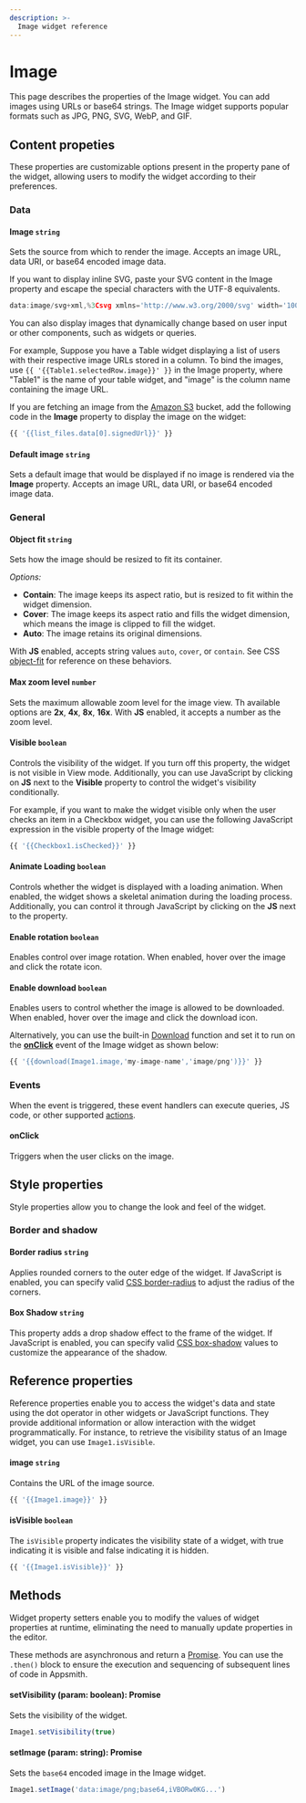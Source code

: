 ```yaml
---
description: >-
  Image widget reference
---
```


# Image

This page describes the properties of the Image widget. You can add images using URLs or base64 strings. The Image widget supports popular formats such as JPG, PNG, SVG, WebP, and GIF.

## Content propeties

These properties are customizable options present in the property pane of the widget, allowing users to modify the widget according to their preferences.

### Data

#### Image `string`

 

Sets the source from which to render the image. Accepts an image URL, data URI, or base64 encoded image data.

 If you want to display inline SVG, paste your SVG content in the Image property and escape the special characters with the UTF-8 equivalents.

```js
data:image/svg+xml,%3Csvg xmlns='http://www.w3.org/2000/svg' width='100' height='100'%3E%3Ccircle cx='50' cy='50' r='40' stroke='green' stroke-width='4' fill='yellow' /%3E%3C/svg%3E
```

You can also display images that dynamically change based on user input or other components, such as widgets or queries.

For example, Suppose you have a Table widget displaying a list of users with their respective image URLs stored in a column. To bind the images, use `{{ '{{Table1.selectedRow.image}}' }}` in the Image property, where "Table1" is the name of your table widget, and "image" is the column name containing the image URL.

<ZoomImage src="/img/imagetable.gif" alt="Display images on table row selection" caption="Display images on table row selection" />

If you are fetching an image from the [Amazon S3](/connect-data/reference/querying-amazon-s3) bucket, add the following code in the **Image** property to display the image on the widget:

```js
{{ '{{list_files.data[0].signedUrl}}' }}
```



#### Default image `string`

 

Sets a default image that would be displayed if no image is rendered via the **Image** property. Accepts an image URL, data URI, or base64 encoded image data.



### General

#### Object fit `string`

 

Sets how the image should be resized to fit its container.

*Options:*

- **Contain**: The image keeps its aspect ratio, but is resized to fit within the widget dimension.
- **Cover**: The image keeps its aspect ratio and fills the widget dimension, which means the image is clipped to fill the widget.
- **Auto**: The image retains its original dimensions. 

With **JS** enabled, accepts string values `auto`, `cover`, or `contain`. See CSS [object-fit](https://developer.mozilla.org/en-US/docs/Web/CSS/object-fit) for reference on these behaviors.



#### Max zoom level `number`

 

Sets the maximum allowable zoom level for the image view. Th available options are **2x**, **4x**, **8x**, **16x**. With **JS** enabled, it accepts a number as the zoom level.



#### Visible `boolean`

 

Controls the visibility of the widget. If you turn off this property, the widget is not visible in View mode. Additionally, you can use JavaScript by clicking on **JS** next to the **Visible** property to control the widget's visibility conditionally.

For example,  if you want to make the widget visible only when the user checks an item in a Checkbox widget, you can use the following JavaScript expression in the visible property of the Image widget:

```js
{{ '{{Checkbox1.isChecked}}' }}
```



#### Animate Loading `boolean`

 

Controls whether the widget is displayed with a loading animation. When enabled, the widget shows a skeletal animation during the loading process. Additionally, you can control it through JavaScript by clicking on the **JS** next to the property.



#### Enable rotation `boolean`

 

Enables control over image rotation. When enabled, hover over the image and click the rotate icon.



#### Enable download `boolean`

 

Enables users to control whether the image is allowed to be downloaded. When enabled, hover over the image and click the download icon. 

Alternatively, you can use the built-in [Download](/reference/framework/global-functions.md/download) function and set it to run on the [**onClick**](#onclick) event of the Image widget as shown below:


```js
{{ '{{download(Image1.image,'my-image-name','image/png')}}' }}
```




### Events 

When the event is triggered, these event handlers can execute queries, JS code, or other supported [actions](/reference/framework/global-functions.md).

#### onClick 

 

Triggers when the user clicks on the image.



## Style properties

Style properties allow you to change the look and feel of the widget.

### Border and shadow

#### Border radius `string`

 

Applies rounded corners to the outer edge of the widget. If JavaScript is enabled, you can specify valid [CSS border-radius](https://developer.mozilla.org/en-US/docs/Web/CSS/border-radius) to adjust the radius of the corners.



#### Box Shadow `string`
 

 

This property adds a drop shadow effect to the frame of the widget. If JavaScript is enabled, you can specify valid [CSS box-shadow](https://developer.mozilla.org/en-US/docs/Web/CSS/box-shadow) values to customize the appearance of the shadow.



## Reference properties

Reference properties enable you to access the widget's data and state using the dot operator in other widgets or JavaScript functions. They provide additional information or allow interaction with the widget programmatically. For instance, to retrieve the visibility status of an Image widget, you can use `Image1.isVisible`.

#### image `string`

 

Contains the URL of the image source.



```js
{{ '{{Image1.image}}' }}
```



#### isVisible `boolean`

 

The `isVisible` property indicates the visibility state of a widget, with true indicating it is visible and false indicating it is hidden.


```js
{{ '{{Image1.isVisible}}' }}
```



## Methods

Widget property setters enable you to modify the values of widget properties at runtime, eliminating the need to manually update properties in the editor.

These methods are asynchronous and return a [Promise](/writing-code-in-studio/using-js-promises.md). You can use the `.then()` block to ensure the execution and sequencing of subsequent lines of code in Appsmith.


#### setVisibility (param: boolean): Promise

 

Sets the visibility of the widget.



```js
Image1.setVisibility(true)
```




#### setImage (param: string): Promise

 

Sets the `base64` encoded image in the Image widget.



```js
Image1.setImage('data:image/png;base64,iVBORw0KG...')
```

